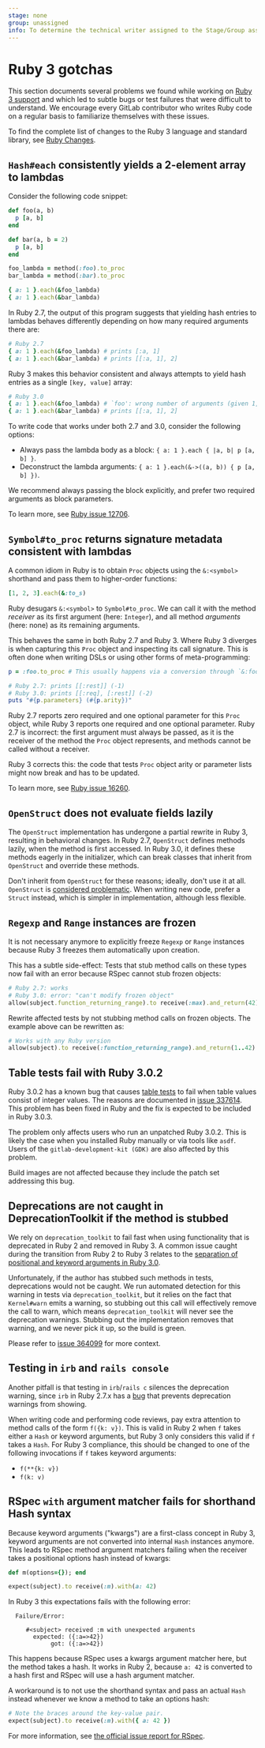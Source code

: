 ```yaml
---
stage: none
group: unassigned
info: To determine the technical writer assigned to the Stage/Group associated with this page, see https://about.gitlab.com/handbook/product/ux/technical-writing/#assignments
---
```


# Ruby 3 gotchas

This section documents several problems we found while working on [Ruby 3 support](https://gitlab.com/groups/gitlab-org/-/epics/5149)
and which led to subtle bugs or test failures that were difficult to understand. We encourage every GitLab contributor
who writes Ruby code on a regular basis to familiarize themselves with these issues.

To find the complete list of changes to the Ruby 3 language and standard library, see
[Ruby Changes](https://rubyreferences.github.io/rubychanges/3.0.html).

## `Hash#each` consistently yields a 2-element array to lambdas

Consider the following code snippet:

```ruby
def foo(a, b)
  p [a, b]
end

def bar(a, b = 2)
  p [a, b]
end

foo_lambda = method(:foo).to_proc
bar_lambda = method(:bar).to_proc

{ a: 1 }.each(&foo_lambda)
{ a: 1 }.each(&bar_lambda)
```

In Ruby 2.7, the output of this program suggests that yielding hash entries to lambdas behaves
differently depending on how many required arguments there are:

```ruby
# Ruby 2.7
{ a: 1 }.each(&foo_lambda) # prints [:a, 1]
{ a: 1 }.each(&bar_lambda) # prints [[:a, 1], 2]
```

Ruby 3 makes this behavior consistent and always attempts to yield hash entries as a single `[key, value]` array:

```ruby
# Ruby 3.0
{ a: 1 }.each(&foo_lambda) # `foo': wrong number of arguments (given 1, expected 2) (ArgumentError)
{ a: 1 }.each(&bar_lambda) # prints [[:a, 1], 2]
```

To write code that works under both 2.7 and 3.0, consider the following options:

- Always pass the lambda body as a block: `{ a: 1 }.each { |a, b| p [a, b] }`.
- Deconstruct the lambda arguments: `{ a: 1 }.each(&->((a, b)) { p [a, b] })`.

We recommend always passing the block explicitly, and prefer two required arguments as block parameters.

To learn more, see [Ruby issue 12706](https://bugs.ruby-lang.org/issues/12706).

## `Symbol#to_proc` returns signature metadata consistent with lambdas

A common idiom in Ruby is to obtain `Proc` objects using the `&:<symbol>` shorthand and
pass them to higher-order functions:

```ruby
[1, 2, 3].each(&:to_s)
```

Ruby desugars `&:<symbol>` to `Symbol#to_proc`. We can call it with
the method _receiver_ as its first argument (here: `Integer`), and all method _arguments_
(here: none) as its remaining arguments.

This behaves the same in both Ruby 2.7 and Ruby 3. Where Ruby 3 diverges is when capturing
this `Proc` object and inspecting its call signature.
This is often done when writing DSLs or using other forms of meta-programming:

```ruby
p = :foo.to_proc # This usually happens via a conversion through `&:foo`

# Ruby 2.7: prints [[:rest]] (-1)
# Ruby 3.0: prints [[:req], [:rest]] (-2)
puts "#{p.parameters} (#{p.arity})"
```

Ruby 2.7 reports zero required and one optional parameter for this `Proc` object, while Ruby 3 reports one required
and one optional parameter. Ruby 2.7 is incorrect: the first argument must
always be passed, as it is the receiver of the method the `Proc` object represents, and methods cannot be
called without a receiver.

Ruby 3 corrects this: the code that tests `Proc` object arity or parameter lists might now break and
has to be updated.

To learn more, see [Ruby issue 16260](https://bugs.ruby-lang.org/issues/16260).

## `OpenStruct` does not evaluate fields lazily

The `OpenStruct` implementation has undergone a partial rewrite in Ruby 3, resulting in
behavioral changes. In Ruby 2.7, `OpenStruct` defines methods lazily, when the method is first accessed.
In Ruby 3.0, it defines these methods eagerly in the initializer, which can break classes that inherit from `OpenStruct`
and override these methods.

Don't inherit from `OpenStruct` for these reasons; ideally, don't use it at all.
`OpenStruct` is [considered problematic](https://ruby-doc.org/stdlib-3.0.2/libdoc/ostruct/rdoc/OpenStruct.html#class-OpenStruct-label-Caveats).
When writing new code, prefer a `Struct` instead, which is simpler in implementation, although less flexible.

## `Regexp` and `Range` instances are frozen

It is not necessary anymore to explicitly freeze `Regexp` or `Range` instances because Ruby 3 freezes
them automatically upon creation.

This has a subtle side-effect: Tests that stub method calls on these types now fail with an error because
RSpec cannot stub frozen objects:

```ruby
# Ruby 2.7: works
# Ruby 3.0: error: "can't modify frozen object"
allow(subject.function_returning_range).to receive(:max).and_return(42)
```

Rewrite affected tests by not stubbing method calls on frozen objects. The example above can be rewritten as:

```ruby
# Works with any Ruby version
allow(subject).to receive(:function_returning_range).and_return(1..42)
```

## Table tests fail with Ruby 3.0.2

Ruby 3.0.2 has a known bug that causes [table tests](testing_guide/best_practices.md#table-based--parameterized-tests)
to fail when table values consist of integer values.
The reasons are documented in [issue 337614](https://gitlab.com/gitlab-org/gitlab/-/issues/337614).
This problem has been fixed in Ruby and the fix is expected to be included in Ruby 3.0.3.

The problem only affects users who run an unpatched Ruby 3.0.2. This is likely the case when you
installed Ruby manually or via tools like `asdf`. Users of the `gitlab-development-kit (GDK)`
are also affected by this problem.

Build images are not affected because they include the patch set addressing this bug.

## Deprecations are not caught in DeprecationToolkit if the method is stubbed

We rely on `deprecation_toolkit` to fail fast when using functionality that is deprecated in Ruby 2 and removed in Ruby 3.
A common issue caught during the transition from Ruby 2 to Ruby 3 relates to
the [separation of positional and keyword arguments in Ruby 3.0](https://www.ruby-lang.org/en/news/2019/12/12/separation-of-positional-and-keyword-arguments-in-ruby-3-0/).

Unfortunately, if the author has stubbed such methods in tests, deprecations would not be caught.
We run automated detection for this warning in tests via `deprecation_toolkit`,
but it relies on the fact that `Kernel#warn` emits a warning, so stubbing out this call will effectively remove the call to warn, which means `deprecation_toolkit` will never see the deprecation warnings.
Stubbing out the implementation removes that warning, and we never pick it up, so the build is green.

Please refer to [issue 364099](https://gitlab.com/gitlab-org/gitlab/-/issues/364099) for more context.

## Testing in `irb` and `rails console`

Another pitfall is that testing in `irb`/`rails c` silences the deprecation warning,
since `irb` in Ruby 2.7.x has a [bug](https://bugs.ruby-lang.org/issues/17377) that prevents deprecation warnings from showing.

When writing code and performing code reviews, pay extra attention to method calls of the form `f({k: v})`.
This is valid in Ruby 2 when `f` takes either a `Hash` or keyword arguments, but Ruby 3 only considers this valid if `f` takes a `Hash`.
For Ruby 3 compliance, this should be changed to one of the following invocations if `f` takes keyword arguments:

- `f(**{k: v})`
- `f(k: v)`

## RSpec `with` argument matcher fails for shorthand Hash syntax

Because keyword arguments ("kwargs") are a first-class concept in Ruby 3, keyword arguments are not
converted into internal `Hash` instances anymore. This leads to RSpec method argument matchers failing
when the receiver takes a positional options hash instead of kwargs:

```ruby
def m(options={}); end
```

```ruby
expect(subject).to receive(:m).with(a: 42)
```

In Ruby 3 this expectations fails with the following error:

```plaintext
  Failure/Error:

     #<subject> received :m with unexpected arguments
       expected: ({:a=>42})
            got: ({:a=>42})
```

This happens because RSpec uses a kwargs argument matcher here, but the method takes a hash.
It works in Ruby 2, because `a: 42` is converted to a hash first and RSpec will use a hash argument matcher.

A workaround is to not use the shorthand syntax and pass an actual `Hash` instead whenever we know a method
to take an options hash:

```ruby
# Note the braces around the key-value pair.
expect(subject).to receive(:m).with({ a: 42 })
```

For more information, see [the official issue report for RSpec](https://github.com/rspec/rspec-mocks/issues/1460).
